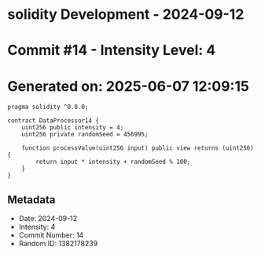 ﻿# solidity Development - 2024-09-12
# Commit #14 - Intensity Level: 4
# Generated on: 2025-06-07 12:09:15
```solidity
pragma solidity ^0.8.0;

contract DataProcessor14 {
    uint256 public intensity = 4;
    uint256 private randomSeed = 456995;

    function processValue(uint256 input) public view returns (uint256) {
        return input * intensity + randomSeed % 100;
    }
}
```
## Metadata
- Date: 2024-09-12
- Intensity: 4
- Commit Number: 14
- Random ID: 1382178239
